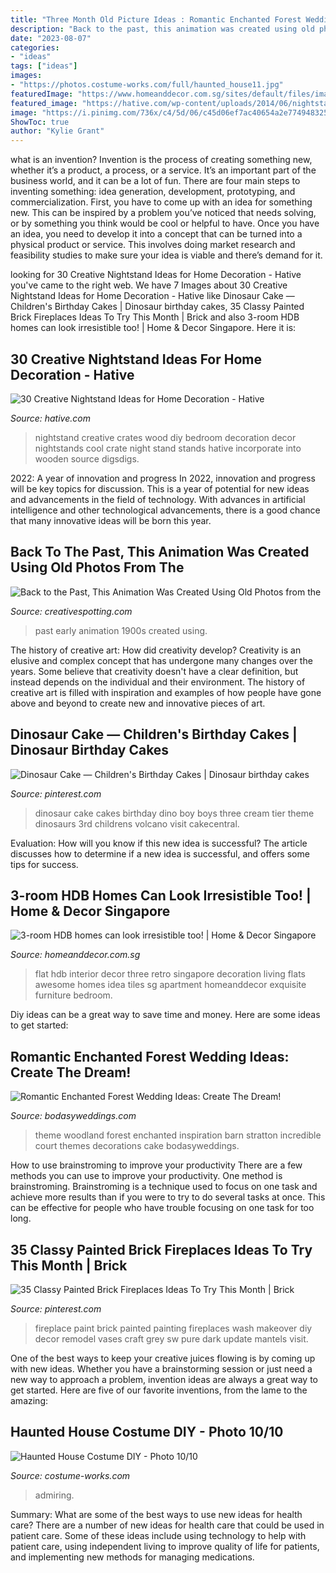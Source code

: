 ```yaml
---
title: "Three Month Old Picture Ideas : Romantic Enchanted Forest Wedding Ideas: Create The Dream!"
description: "Back to the past, this animation was created using old photos from the"
date: "2023-08-07"
categories:
- "ideas"
tags: ["ideas"]
images:
- "https://photos.costume-works.com/full/haunted_house11.jpg"
featuredImage: "https://www.homeanddecor.com.sg/sites/default/files/imagecache/hnd_revamp_1x1_large/blog/gallery_article/gallery_images/3r-old-school-2.jpg"
featured_image: "https://hative.com/wp-content/uploads/2014/06/nightstand-ideas/27-creative-nightstand-ideas.jpg"
image: "https://i.pinimg.com/736x/c4/5d/06/c45d06ef7ac40654a2e77494832588ca--dino-cake-dinosaur-cake.jpg"
ShowToc: true
author: "Kylie Grant"
---
```



what is an invention?
Invention is the process of creating something new, whether it’s a product, a process, or a service. It’s an important part of the business world, and it can be a lot of fun.
There are four main steps to inventing something: idea generation, development, prototyping, and commercialization. First, you have to come up with an idea for something new. This can be inspired by a problem you’ve noticed that needs solving, or by something you think would be cool or helpful to have. Once you have an idea, you need to develop it into a concept that can be turned into a physical product or service. This involves doing market research and feasibility studies to make sure your idea is viable and there’s demand for it.

	

		
looking for 30 Creative Nightstand Ideas for Home Decoration - Hative you've came to the right web. We have 7 Images about 30 Creative Nightstand Ideas for Home Decoration - Hative like Dinosaur Cake — Children&#039;s Birthday Cakes | Dinosaur birthday cakes, 35 Classy Painted Brick Fireplaces Ideas To Try This Month | Brick and also 3-room HDB homes can look irresistible too! | Home &amp; Decor Singapore. Here it is:
		
    
## 30 Creative Nightstand Ideas For Home Decoration - Hative

<img loading=lazy src="https://hative.com/wp-content/uploads/2014/06/nightstand-ideas/27-creative-nightstand-ideas.jpg" onerror="this.onerror=null;this.src='https://tse1.mm.bing.net/th?id=OIP.hLA0CF-BklcYrnRvJzARkAHaJ4&amp;pid=15.1';" alt="30 Creative Nightstand Ideas for Home Decoration - Hative">

_Source: hative.com_

>nightstand creative crates wood diy bedroom decoration decor nightstands cool crate night stand stands hative incorporate into wooden source digsdigs. 

	

2022: A year of innovation and progress
In 2022, innovation and progress will be key topics for discussion. This is a year of potential for new ideas and advancements in the field of technology. With advances in artificial intelligence and other technological advancements, there is a good chance that many innovative ideas will be born this year.

    
## Back To The Past, This Animation Was Created Using Old Photos From The

<img loading=lazy src="https://www.creativespotting.com/wp-content/uploads/2016/04/Back-to-the-Past-This-Animation-Was-Created-Using-Old-Photos-from-the-Early-1900s7-728x455.jpg" onerror="this.onerror=null;this.src='https://tse4.mm.bing.net/th?id=OIP.3aIcvaadEUzeT_nny0uiqgHaEo&amp;pid=15.1';" alt="Back to the Past, This Animation Was Created Using Old Photos from the">

_Source: creativespotting.com_

>past early animation 1900s created using. 

	

The history of creative art: How did creativity develop?
Creativity is an elusive and complex concept that has undergone many changes over the years. Some believe that creativity doesn't have a clear definition, but instead depends on the individual and their environment. The history of creative art is filled with inspiration and examples of how people have gone above and beyond to create new and innovative pieces of art.

    
## Dinosaur Cake — Children&#039;s Birthday Cakes | Dinosaur Birthday Cakes

<img loading=lazy src="https://i.pinimg.com/736x/c4/5d/06/c45d06ef7ac40654a2e77494832588ca--dino-cake-dinosaur-cake.jpg" onerror="this.onerror=null;this.src='https://tse2.mm.bing.net/th?id=OIP.p725fstGWmVj4SIbokK1BwHaLD&amp;pid=15.1';" alt="Dinosaur Cake — Children&#039;s Birthday Cakes | Dinosaur birthday cakes">

_Source: pinterest.com_

>dinosaur cake cakes birthday dino boy boys three cream tier theme dinosaurs 3rd childrens volcano visit cakecentral. 

	

Evaluation: How will you know if this new idea is successful?
The article discusses how to determine if a new idea is successful, and offers some tips for success.

    
## 3-room HDB Homes Can Look Irresistible Too! | Home &amp; Decor Singapore

<img loading=lazy src="https://www.homeanddecor.com.sg/sites/default/files/imagecache/hnd_revamp_1x1_large/blog/gallery_article/gallery_images/3r-old-school-2.jpg" onerror="this.onerror=null;this.src='https://tse1.mm.bing.net/th?id=OIP.Oip92kby5ttY_WAmeI9JCwHaLH&amp;pid=15.1';" alt="3-room HDB homes can look irresistible too! | Home &amp; Decor Singapore">

_Source: homeanddecor.com.sg_

>flat hdb interior decor three retro singapore decoration living flats awesome homes idea tiles sg apartment homeanddecor exquisite furniture bedroom. 

	

Diy ideas can be a great way to save time and money. Here are some ideas to get started: 

    
## Romantic Enchanted Forest Wedding Ideas: Create The Dream!

<img loading=lazy src="https://bodasyweddings.com/wp-content/uploads/2017/03/woodland-wedding-theme-inspiration.jpg" onerror="this.onerror=null;this.src='https://tse4.mm.bing.net/th?id=OIP.eWiPIIvvtKjWYz3t96OhdgHaRF&amp;pid=15.1';" alt="Romantic Enchanted Forest Wedding Ideas: Create The Dream!">

_Source: bodasyweddings.com_

>theme woodland forest enchanted inspiration barn stratton incredible court themes decorations cake bodasyweddings. 

	

How to use brainstroming to improve your productivity
There are a few methods you can use to improve your productivity. One method is brainstroming. Brainstroming is a technique used to focus on one task and achieve more results than if you were to try to do several tasks at once. This can be effective for people who have trouble focusing on one task for too long.

    
## 35 Classy Painted Brick Fireplaces Ideas To Try This Month | Brick

<img loading=lazy src="https://i.pinimg.com/736x/fa/6f/0c/fa6f0c4cf880ffc26eef6e2ea3461ff7.jpg" onerror="this.onerror=null;this.src='https://tse1.mm.bing.net/th?id=OIP.VjCPKGMrjioDxLzHZ6EU9AHaJ3&amp;pid=15.1';" alt="35 Classy Painted Brick Fireplaces Ideas To Try This Month | Brick">

_Source: pinterest.com_

>fireplace paint brick painted painting fireplaces wash makeover diy decor remodel vases craft grey sw pure dark update mantels visit. 

	

One of the best ways to keep your creative juices flowing is by coming up with new ideas. Whether you have a brainstorming session or just need a new way to approach a problem, invention ideas are always a great way to get started. Here are five of our favorite inventions, from the lame to the amazing: 

    
## Haunted House Costume DIY - Photo 10/10

<img loading=lazy src="https://photos.costume-works.com/full/haunted_house11.jpg" onerror="this.onerror=null;this.src='https://tse1.mm.bing.net/th?id=OIP.Ix4sgZJPurgY8Tv96Yqj7QHaJ4&amp;pid=15.1';" alt="Haunted House Costume DIY - Photo 10/10">

_Source: costume-works.com_

>admiring. 

	

Summary: What are some of the best ways to use new ideas for health care?
There are a number of new ideas for health care that could be used in patient care. Some of these ideas include using technology to help with patient care, using independent living to improve quality of life for patients, and implementing new methods for managing medications.

